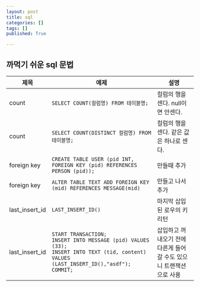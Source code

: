 ```yaml
---
layout: post
title: sql
categories: []
tags: []
published: True

---
```


## 까먹기 쉬운 sql 문법

|제목 | 예제 | 설명|
|------|--------|-------|
| count | `SELECT COUNT(컬럼명) FROM 테이블명;` | 컬럼의 행을 센다. null이면 안센다. |
| count | `SELECT COUNT(DISTINCT 컬럼명) FROM 테이블명;` | 컬럼의 행을 센다. 같은 값은 하나로 센다. |
| foreign key | `CREATE TABLE USER (pid INT, FOREIGN KEY (pid) REFERENCES PERSON (pid));`| 만들때 추가 |
| foreign key | `ALTER TABLE TEXT ADD FOREIGN KEY (mid) REFERENCES MESSAGE(mid)` | 만들고 나서 추가|
| last_insert_id | `LAST_INSERT_ID()` | 마지막 삽입된 로우의 키 리턴 |
| last_insert_id | `START TRANSACTION;`<br>`INSERT INTO MESSAGE (pid) VALUES (33); `<br>`INSERT INTO TEXT (tid, content) VALUES (LAST_INSERT_ID(),"asdf"); `<br>`COMMIT;` | 삽입하고 꺼내오기 전에 다른게 들어갈 수도 있으니 트랜잭션으로 사용|
 

